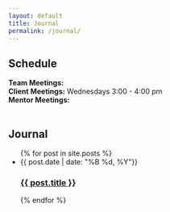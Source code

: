 ```yaml
---
layout: default
title: Journal
permalink: /journal/
---
```

<h2>Schedule</h2>
<b>Team Meetings:</b> <br>
<b>Client Meetings:</b> Wednesdays 3:00 - 4:00 pm <br>
<b>Mentor Meetings:</b> <br>
<br>

<h2>Journal</h2>
<ul class="post-list">
  {% for post in site.posts %}
    <li>
      <span class="post-meta">{{ post.date | date: "%B %d, %Y"}}</span>
      <h3>
        <a href="{{site.baseurl}}{{ post.url }}">{{ post.title }}</a>
      </h3>
    </li>
  {% endfor %}
</ul>
